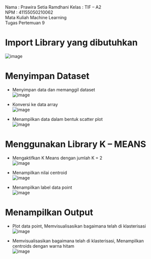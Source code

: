 Nama : Prawira Setia Ramdhani Kelas : TIF – A2 <br>
NPM : 41155050210062 <br>
Mata Kuliah Machine Learning <br>
Tugas Pertemuan 9 <br>

# Import Library yang dibutuhkan <br>
![image](https://github.com/user-attachments/assets/c872c299-c00d-4fed-a4d5-71a2a8af6e31) <br>

# Menyimpan Dataset <br>

-	Menyimpan data dan memanggil dataset <br>
![image](https://github.com/user-attachments/assets/f4beff3b-dfce-4283-986d-e0aee102e1c9) <br>

-	Konversi ke data array <br>
![image](https://github.com/user-attachments/assets/4ad01d0e-707d-4372-9138-92b4d514cdb3) <br>

- Menampilkan data dalam bentuk scatter plot <br>
![image](https://github.com/user-attachments/assets/38bfe41c-3521-421d-a628-f226dbfcaff7) <br>


# Menggunakan Library K – MEANS <br>

- Mengaktifkan K Means dengan jumlah K = 2 <br>
 ![image](https://github.com/user-attachments/assets/29dd7030-b995-4fb8-a852-eeaf5491f0ac) <br>

-	Menampilkan nilai centroid <br>
![image](https://github.com/user-attachments/assets/2cb23acc-6782-48d2-aa0b-c7272a23e4a7) <br>

-	Menampilkan label data point <br>
![image](https://github.com/user-attachments/assets/239a224c-161f-42e2-ad45-de52385e35eb) <br>

# Menampilkan Output <br>

 - Plot data point, Memvisualisasikan bagaimana telah di klasterisasi <br>
![image](https://github.com/user-attachments/assets/c301371e-daf0-4564-b3ad-002d95907e5b) <br>

- Memvisualisasikan bagaimana telah di klasterisasi, Menampilkan centroids dengan warna hitam <br>
![image](https://github.com/user-attachments/assets/3f8ff79d-2543-47d1-8630-e57f3b85f296) <br>


 
 

